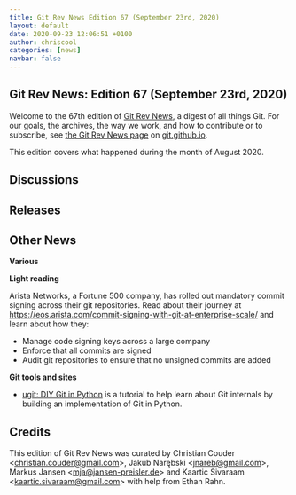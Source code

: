 ```yaml
---
title: Git Rev News Edition 67 (September 23rd, 2020)
layout: default
date: 2020-09-23 12:06:51 +0100
author: chriscool
categories: [news]
navbar: false
---
```


## Git Rev News: Edition 67 (September 23rd, 2020)

Welcome to the 67th edition of [Git Rev News](https://git.github.io/rev_news/rev_news/),
a digest of all things Git. For our goals, the archives, the way we work, and how to contribute or to
subscribe, see [the Git Rev News page](https://git.github.io/rev_news/rev_news/) on [git.github.io](http://git.github.io).

This edition covers what happened during the month of August 2020.

## Discussions

<!---
### General
-->

<!---
### Reviews
-->

<!---
### Support
-->

<!---
## Developer Spotlight:
-->

## Releases


## Other News

__Various__


__Light reading__

Arista Networks, a Fortune 500 company, has rolled out mandatory commit signing across their git repositories. Read about their journey at <https://eos.arista.com/commit-signing-with-git-at-enterprise-scale/> and learn about how they:
* Manage code signing keys across a large company
* Enforce that all commits are signed
* Audit git repositories to ensure that no unsigned commits are added

__Git tools and sites__

* [ugit: DIY Git in Python](https://www.leshenko.net/p/ugit/#) is a
  tutorial to help learn about Git internals by building an
  implementation of Git in Python.

## Credits

This edition of Git Rev News was curated by
Christian Couder &lt;<christian.couder@gmail.com>&gt;,
Jakub Narębski &lt;<jnareb@gmail.com>&gt;,
Markus Jansen &lt;<mja@jansen-preisler.de>&gt; and
Kaartic Sivaraam &lt;<kaartic.sivaraam@gmail.com>&gt;
with help from Ethan Rahn.

